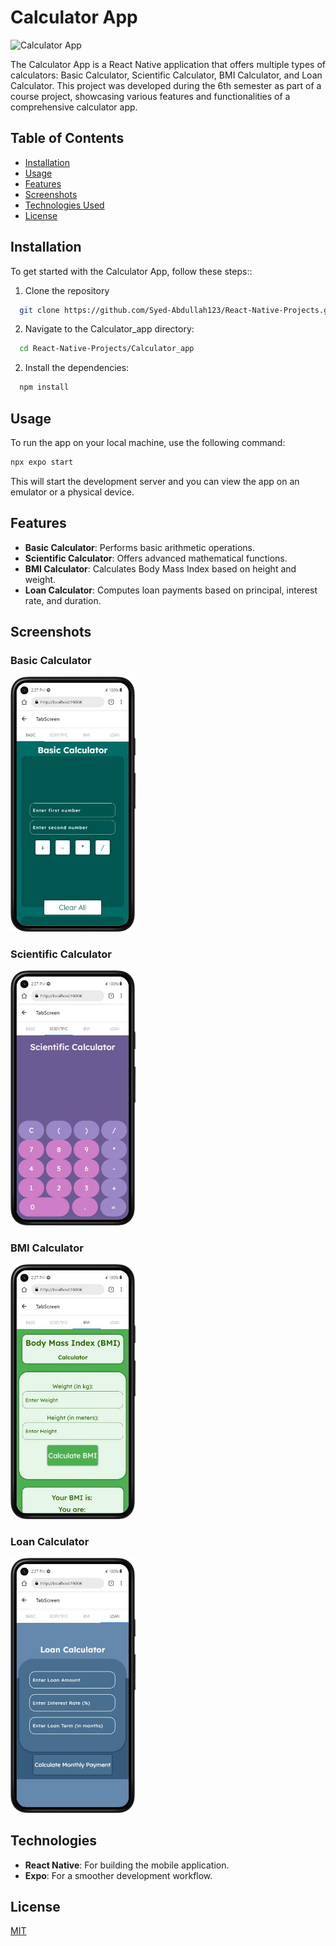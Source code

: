 # Calculator App

![Calculator App](https://github.com/Syed-Abdullah123/React-Native-Projects/blob/main/Calculator_app/assets/logo.png)

The Calculator App is a React Native application that offers multiple types of calculators: Basic Calculator, Scientific Calculator, BMI Calculator, and Loan Calculator. This project was developed during the 6th semester as part of a course project, showcasing various features and functionalities of a comprehensive calculator app.

## Table of Contents

- [Installation](#installation)
- [Usage](#usage)
- [Features](#features)
- [Screenshots](#screenshots)
- [Technologies Used](#technologies-used)
- [License](#license)


## Installation

To get started with the Calculator App, follow these steps::

1. Clone the repository

```bash
  git clone https://github.com/Syed-Abdullah123/React-Native-Projects.git
```
2. Navigate to the Calculator_app directory:
```bash
  cd React-Native-Projects/Calculator_app
```
2. Install the dependencies:
```bash
  npm install
```
    
## Usage
To run the app on your local machine, use the following command:

```bash
npx expo start
```

This will start the development server and you can view the app on an emulator or a physical device.


## Features

- **Basic Calculator**: Performs basic arithmetic operations.
- **Scientific Calculator**: Offers advanced mathematical functions.
- **BMI Calculator**: Calculates Body Mass Index based on height and weight.
- **Loan Calculator**: Computes loan payments based on principal, interest rate, and duration.


## Screenshots

### Basic Calculator

<div style="flex-direction: row, gap: 10">
  <img src="/UI's/Calculator1.jpeg" width="200" />
</div>

### Scientific Calculator

<div style="flex-direction: row, gap: 10">
  <img src="/UI's/Calculator2.jpeg" width="200" />
</div>

### BMI Calculator

  <img src="/UI's/Calculator3.jpeg" width="200" />

### Loan Calculator

  <img src="/UI's/Calculator4.jpeg" width="200" />

## Technologies

- **React Native**: For building the mobile application.
- **Expo**: For a smoother development workflow.


## License

[MIT](https://choosealicense.com/licenses/mit/)

